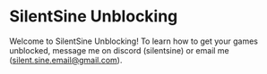 # SilentSine Unblocking
Welcome to SilentSine Unblocking! To learn how to get your games unblocked, message me on discord (silentsine) or email me (silent.sine.email@gmail.com).
